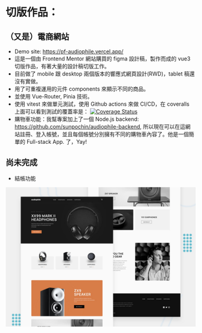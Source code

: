 # 切版作品：

## （又是）電商網站

- Demo site: https://pf-audiophile.vercel.app/
- 這是一個由 Frontend Mentor 網站購買的 figma 設計稿，製作而成的 vue3 切版作品，有著大量的設計稿切版工作。
- 目前做了 mobile 跟 desktop 兩個版本的響應式網頁設計(RWD)，tablet 稿還沒有實做。
- 用了可重複運用的元件 components 來顯示不同的商品。
- 並使用 Vue-Router, Pinia 技術。
- 使用 vitest 來做單元測試，使用 Github actions 來做 CI/CD，在 coveralls 上面可以看到測試的覆蓋率是： [![Coverage Status](https://coveralls.io/repos/github/sunpochin/pf-audiophile/badge.svg?branch=main)](https://coveralls.io/github/sunpochin/pf-audiophile?branch=main)
- 購物車功能：我幫專案加上了一個 Node.js backend: https://github.com/sunpochin/audiophile-backend, 所以現在可以在這網站註冊、登入帳號，並且每個帳號分別擁有不同的購物車內容了。他是一個簡單的 Full-stack App. 了，Yay!

## 尚未完成

- 結帳功能

![Design preview for the Audiophile e-commerce website coding challenge](./preview.jpg)
